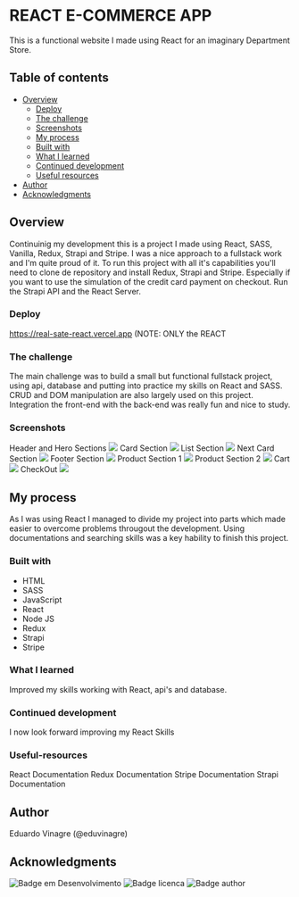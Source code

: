 # REACT E-COMMERCE APP

This is a functional website I made using React for an imaginary Department Store. 

## Table of contents

- [Overview](#overview)
  - [Deploy](#deploy )
  - [The challenge](#the-challenge)
  - [Screenshots](#screenshot)
  - [My process](#my-process)
  - [Built with](#built-with)
  - [What I learned](#what-i-learned)
  - [Continued development](#continued-development)
  - [Useful resources](#useful-resources)
- [Author](#author)
- [Acknowledgments](#acknowledgments)


## Overview

Continuinig my development this is a project I made using React, SASS, Vanilla, Redux, Strapi and Stripe. I was a nice approach to a fullstack work and I'm quite proud of it. To run this project with all it's capabilities you'll need to clone de repository and install Redux, Strapi and Stripe. Especially if you want to use the simulation of the credit card payment on checkout. Run the Strapi API and the React Server.

### Deploy

https://real-sate-react.vercel.app (NOTE: ONLY the REACT

### The challenge

The main challenge was to build a small but functional fullstack project, using api, database and putting into practice my skills on React and SASS. CRUD and DOM manipulation are also largely used on this project. Integration the front-end with the back-end was really fun and nice to study.

### Screenshots

Header and Hero Sections
![](./screenshot1.png)
Card Section
![](./screenshot2.png)
List Section
![](./screenshot3.png)
Next Card Section
![](./screenshot4.png)
Footer Section
![](./screenshot5.png)
Product Section 1
![](./screenshot6.png)
Product Section 2
![](./screenshot7.png)
Cart
![](./screenshot8.png)
CheckOut
![](./screenshot9.png)

## My process

As I was using React I managed to divide my project into parts which made easier to overcome problems througout the development. Using documentations and searching skills was a key hability to finish this project.

### Built with

- HTML
- SASS
- JavaScript
- React
- Node JS
- Redux
- Strapi
- Stripe

### What I learned

Improved my skills working with React, api's and database.

### Continued development

I now look forward improving my React Skills

### Useful-resources

React Documentation
Redux Documentation
Stripe Documentation
Strapi Documentation

## Author

Eduardo Vinagre (@eduvinagre)

## Acknowledgments

![Badge em Desenvolvimento](https://img.shields.io/badge/SATUS-FINISHED-green)
![Badge licenca](https://img.shields.io/badge/License-MIT-lightgrey)
![Badge author](https://img.shields.io/badge/Author-%40eduvinagre-informational)
